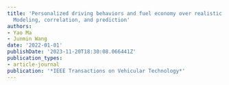 ```yaml
---
title: 'Personalized driving behaviors and fuel economy over realistic commute traffic:
  Modeling, correlation, and prediction'
authors:
- Yao Ma
- Junmin Wang
date: '2022-01-01'
publishDate: '2023-11-20T18:30:08.066441Z'
publication_types:
- article-journal
publication: '*IEEE Transactions on Vehicular Technology*'
---
```

